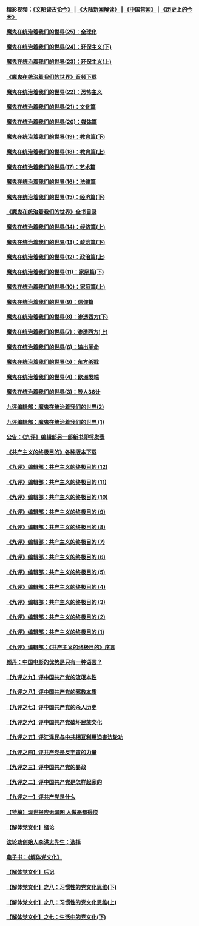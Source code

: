 #### 精彩视频：[《文昭谈古论今》](https://github.com/gfw-breaker/wenzhao/blob/master/README.md?t=11130332) | [《大陆新闻解读》](https://github.com/gfw-breaker/ntdtv-comedy/blob/master/README.md?t=11130332) | [《中国禁闻》](https://github.com/gfw-breaker/ntdtv-news/blob/master/README.md?t=11130332) | [《历史上的今天》](https://github.com/gfw-breaker/today-in-history/blob/master/README.md?t=11130332) 

#### [魔鬼在统治着我们的世界(25)：全球化](../pages/nsc422/n10788205.md?t=11130332) 

#### [魔鬼在统治着我们的世界(24)：环保主义(下)](../pages/nsc422/n10695307.md?t=11130332) 

#### [魔鬼在统治着我们的世界(23)：环保主义(上)](../pages/nsc422/n10688613.md?t=11130332) 

#### [《魔鬼在统治着我们的世界》音频下载](../pages/nsc422/n10635553.md?t=11130332) 

#### [魔鬼在统治着我们的世界(22)：恐怖主义](../pages/nsc422/n10614727.md?t=11130332) 

#### [魔鬼在统治着我们的世界(21)：文化篇](../pages/nsc422/n10597706.md?t=11130332) 

#### [魔鬼在统治着我们的世界(20)：媒体篇](../pages/nsc422/n10586579.md?t=11130332) 

#### [魔鬼在统治着我们的世界(19)：教育篇(下)](../pages/nsc422/n10564808.md?t=11130332) 

#### [魔鬼在统治着我们的世界(18)：教育篇(上)](../pages/nsc422/n10526970.md?t=11130332) 

#### [魔鬼在统治着我们的世界(17)：艺术篇](../pages/nsc422/n10499093.md?t=11130332) 

#### [魔鬼在统治着我们的世界(16)：法律篇](../pages/nsc422/n10485969.md?t=11130332) 

#### [魔鬼在统治着我们的世界(15)：经济篇(下)](../pages/nsc422/n10469975.md?t=11130332) 

#### [《魔鬼在统治着我们的世界》全书目录](../pages/nsc422/n10464261.md?t=11130332) 

#### [魔鬼在统治着我们的世界(14)：经济篇(上)](../pages/nsc422/n10457370.md?t=11130332) 

#### [魔鬼在统治着我们的世界(13)：政治篇(下)](../pages/nsc422/n10448270.md?t=11130332) 

#### [魔鬼在统治着我们的世界(12)：政治篇(上)](../pages/nsc422/n10444576.md?t=11130332) 

#### [魔鬼在统治着我们的世界(11)：家庭篇(下)](../pages/nsc422/n10440961.md?t=11130332) 

#### [魔鬼在统治着我们的世界(10)：家庭篇(上)](../pages/nsc422/n10435448.md?t=11130332) 

#### [魔鬼在统治着我们的世界(9)：信仰篇](../pages/nsc422/n10432159.md?t=11130332) 

#### [魔鬼在统治着我们的世界(8)：渗透西方(下)](../pages/nsc422/n10429603.md?t=11130332) 

#### [魔鬼在统治着我们的世界(7)：渗透西方(上)](../pages/nsc422/n10426013.md?t=11130332) 

#### [魔鬼在统治着我们的世界(6)：输出革命](../pages/nsc422/n10421536.md?t=11130332) 

#### [魔鬼在统治着我们的世界(5)：东方杀戮](../pages/nsc422/n10417707.md?t=11130332) 

#### [魔鬼在统治着我们的世界(4)：欧洲发端](../pages/nsc422/n10414890.md?t=11130332) 

#### [魔鬼在统治着我们的世界(3)：毁人36计](../pages/nsc422/n10411583.md?t=11130332) 

#### [九评编辑部：魔鬼在统治着我们的世界(2)](../pages/nsc422/n10410036.md?t=11130332) 

#### [九评编辑部：魔鬼在统治着我们的世界 (1)](../pages/nsc422/n10406825.md?t=11130332) 

#### [公告：《九评》编辑部另一部新书即将发表](../pages/nsc422/n10405104.md?t=11130332) 

#### [《共产主义的终极目的》各种版本下载](../pages/nsc422/n10022138.md?t=11130332) 

#### [《九评》编辑部：共产主义的终极目的 (12)](../pages/nsc422/n9933272.md?t=11130332) 

#### [《九评》编辑部：共产主义的终极目的 (11)](../pages/nsc422/n9924973.md?t=11130332) 

#### [《九评》编辑部：共产主义的终极目的 (10)](../pages/nsc422/n9920883.md?t=11130332) 

#### [《九评》编辑部：共产主义的终极目的 (9)](../pages/nsc422/n9916363.md?t=11130332) 

#### [《九评》编辑部：共产主义的终极目的 (8)](../pages/nsc422/n9912488.md?t=11130332) 

#### [《九评》编辑部：共产主义的终极目的 (7)](../pages/nsc422/n9901176.md?t=11130332) 

#### [《九评》编辑部：共产主义的终极目的 (6)](../pages/nsc422/n9899359.md?t=11130332) 

#### [《九评》编辑部：共产主义的终极目的 (5)](../pages/nsc422/n9893174.md?t=11130332) 

#### [《九评》编辑部：共产主义的终极目的 (4)](../pages/nsc422/n9891246.md?t=11130332) 

#### [《九评》编辑部：共产主义的终极目的 (3)](../pages/nsc422/n9879879.md?t=11130332) 

#### [《九评》编辑部：共产主义的终极目的 (2)](../pages/nsc422/n9876205.md?t=11130332) 

#### [《九评》编辑部：共产主义的终极目的 (1)](../pages/nsc422/n9865857.md?t=11130332) 

#### [《九评》编辑部：《共产主义的终极目的》序言](../pages/nsc422/n9862666.md?t=11130332) 

#### [颜丹：中国电影的优势是只有一种语言？](../pages/nsc422/n9583062.md?t=11130332) 

#### [【九评之九】评中国共产党的流氓本性](../pages/nsc422/n737542.md?t=11130332) 

#### [【九评之八】评中国共产党的邪教本质](../pages/nsc422/n735942.md?t=11130332) 

#### [【九评之七】评中国共产党的杀人历史](../pages/nsc422/n733806.md?t=11130332) 

#### [【九评之六】评中国共产党破坏民族文化](../pages/nsc422/n731667.md?t=11130332) 

#### [【九评之五】评江泽民与中共相互利用迫害法轮功](../pages/nsc422/n730058.md?t=11130332) 

#### [【九评之四】评共产党是反宇宙的力量](../pages/nsc422/n727814.md?t=11130332) 

#### [【九评之三】评中国共产党的暴政](../pages/nsc422/n725597.md?t=11130332) 

#### [【九评之二】评中国共产党是怎样起家的](../pages/nsc422/n723946.md?t=11130332) 

#### [【九评之一】评共产党是什么](../pages/nsc422/n722529.md?t=11130332) 

#### [【特稿】现世报应无漏网 人做恶都得偿](../pages/nsc422/n4215167.md?t=11130332) 

#### [【解体党文化】绪论](../pages/nsc422/n1449356.md?t=11130332) 

#### [法轮功创始人李洪志先生：选择](../pages/nsc422/n3580738.md?t=11130332) 

#### [电子书：《解体党文化》](../pages/nsc422/n1573484.md?t=11130332) 

#### [【解体党文化】后记](../pages/nsc422/n1531999.md?t=11130332) 

#### [【解体党文化】之八：习惯性的党文化思维(下)](../pages/nsc422/n1526477.md?t=11130332) 

#### [【解体党文化】之八：习惯性的党文化思维(上)](../pages/nsc422/n1520631.md?t=11130332) 

#### [【解体党文化】之七：生活中的党文化(下)](../pages/nsc422/n1513446.md?t=11130332) 


